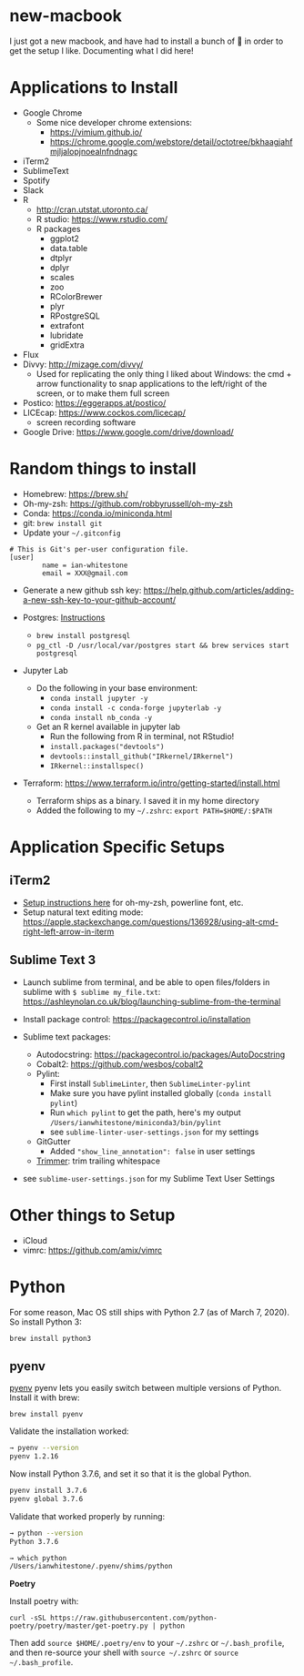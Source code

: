 # new-macbook

I just got a new macbook, and have had to install a bunch of 💩 in order to get the setup I like. Documenting what I did here!


# Applications to Install

- Google Chrome
	- Some nice developer chrome extensions:
		- https://vimium.github.io/
		- https://chrome.google.com/webstore/detail/octotree/bkhaagjahfmjljalopjnoealnfndnagc
- iTerm2
- SublimeText
- Spotify
- Slack
- R
    - http://cran.utstat.utoronto.ca/
    - R studio: https://www.rstudio.com/
    - R packages
        - ggplot2
        - data.table
        - dtplyr
        - dplyr
        - scales
        - zoo
        - RColorBrewer
        - plyr
        - RPostgreSQL
        - extrafont
        - lubridate
        - gridExtra
- Flux
- Divvy: http://mizage.com/divvy/
	- Used for replicating the only thing I liked about Windows: the cmd + arrow functionality to snap applications to the left/right of the screen, or to make them full screen
- Postico: https://eggerapps.at/postico/
- LICEcap: https://www.cockos.com/licecap/
    - screen recording software
- Google Drive: https://www.google.com/drive/download/

# Random things to install

- Homebrew: https://brew.sh/
- Oh-my-zsh: https://github.com/robbyrussell/oh-my-zsh
- Conda: https://conda.io/miniconda.html
- git: `brew install git`
- Update your `~/.gitconfig`

```
# This is Git's per-user configuration file.
[user]
        name = ian-whitestone
        email = XXX@gmail.com
```
- Generate a new github ssh key: https://help.github.com/articles/adding-a-new-ssh-key-to-your-github-account/

- Postgres: [Instructions](https://www.codementor.io/engineerapart/getting-started-with-postgresql-on-mac-osx-are8jcopb)
    - `brew install postgresql`
    - `pg_ctl -D /usr/local/var/postgres start && brew services start postgresql`

- Jupyter Lab
    - Do the following in your base environment:
        - `conda install jupyter -y`
        - `conda install -c conda-forge jupyterlab -y`
        - `conda install nb_conda -y`
    - Get an R kernel available in jupyter lab
        - Run the following from R in terminal, not RStudio!
        - `install.packages("devtools")`
        - `devtools::install_github("IRkernel/IRkernel")`
        - `IRkernel::installspec()`

- Terraform: https://www.terraform.io/intro/getting-started/install.html
    - Terraform ships as a binary. I saved it in my home directory
    - Added the following to my `~/.zshrc`: `export PATH=$HOME/:$PATH`

# Application Specific Setups

## iTerm2

- [Setup instructions here](https://gist.github.com/kevin-smets/8568070) for oh-my-zsh, powerline font, etc.
- Setup natural text editing mode: https://apple.stackexchange.com/questions/136928/using-alt-cmd-right-left-arrow-in-iterm

## Sublime Text 3
- Launch sublime from terminal, and be able to open files/folders in sublime with `$ sublime my_file.txt`: https://ashleynolan.co.uk/blog/launching-sublime-from-the-terminal
- Install package control: https://packagecontrol.io/installation
- Sublime text packages:
    - Autodocstring: https://packagecontrol.io/packages/AutoDocstring
    - Cobalt2: https://github.com/wesbos/cobalt2
    - Pylint:
        - First install `SublimeLinter`, then `SublimeLinter-pylint`
        - Make sure you have pylint installed globally (`conda install pylint`)
        - Run `which pylint` to get the path, here's my output `/Users/ianwhitestone/miniconda3/bin/pylint`
        - see `sublime-linter-user-settings.json` for my settings
    - GitGutter
        - Added `"show_line_annotation": false` in user settings
    - [Trimmer](https://packagecontrol.io/packages/Trimmer): trim trailing whitespace

- see `sublime-user-settings.json` for my Sublime Text User Settings


# Other things to Setup

- iCloud
- vimrc: https://github.com/amix/vimrc

# Python

For some reason, Mac OS still ships with Python 2.7 (as of March 7, 2020). So install Python 3:

`brew install python3`

## pyenv

[pyenv](https://github.com/pyenv/pyenv) pyenv lets you easily switch between multiple versions of Python. Install it with brew:

`brew install pyenv`

Validate the installation worked:

```bash
→ pyenv --version
pyenv 1.2.16
```

Now install Python 3.7.6, and set it so that it is the global Python.

```bash
pyenv install 3.7.6
pyenv global 3.7.6
```

Validate that worked properly by running:

```bash
→ python --version
Python 3.7.6

→ which python
/Users/ianwhitestone/.pyenv/shims/python
```


**Poetry**

Install poetry with:

`curl -sSL https://raw.githubusercontent.com/python-poetry/poetry/master/get-poetry.py | python`

Then add `source $HOME/.poetry/env` to your `~/.zshrc` or `~/.bash_profile`, and then re-source your shell with `source ~/.zshrc` or `source ~/.bash_profile`.
